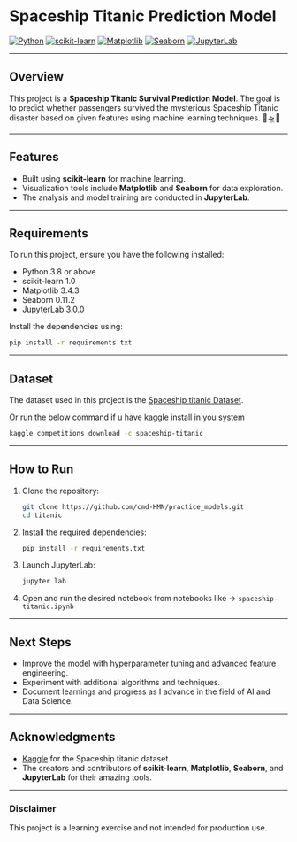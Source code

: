 # Spaceship Titanic Prediction Model

[![Python](https://img.shields.io/badge/Python-3.8%2B-blue)](https://www.python.org/)
[![scikit-learn](https://img.shields.io/badge/scikit--learn-1.0-orange)](https://scikit-learn.org/)
[![Matplotlib](https://img.shields.io/badge/Matplotlib-3.4.3-yellow)](https://matplotlib.org/)
[![Seaborn](https://img.shields.io/badge/Seaborn-0.11.2-blueviolet)](https://seaborn.pydata.org/)
[![JupyterLab](https://img.shields.io/badge/JupyterLab-3.0.0-green)](https://jupyter.org/)

---

## Overview

This project is a **Spaceship Titanic Survival Prediction Model**. The goal is to predict whether passengers survived the mysterious Spaceship Titanic disaster based on given features using machine learning techniques. 🚀🛸✨

---

## Features

- Built using **scikit-learn** for machine learning.
- Visualization tools include **Matplotlib** and **Seaborn** for data exploration.
- The analysis and model training are conducted in **JupyterLab**.

---

## Requirements

To run this project, ensure you have the following installed:

- Python 3.8 or above
- scikit-learn 1.0
- Matplotlib 3.4.3
- Seaborn 0.11.2
- JupyterLab 3.0.0

Install the dependencies using:

```bash
pip install -r requirements.txt
```

---

## Dataset

The dataset used in this project is the [Spaceship titanic Dataset](https://www.kaggle.com/c/spaceship-titanic).

Or run the below command if u have kaggle install in you system

```bash
kaggle competitions download -c spaceship-titanic
```

---

## How to Run

1. Clone the repository:

    ```bash
    git clone https://github.com/cmd-HMN/practice_models.git
    cd titanic
    ```

2. Install the required dependencies:

    ```bash
    pip install -r requirements.txt
    ```

3. Launch JupyterLab:

    ```bash
    jupyter lab
    ```

4. Open and run the desired notebook from notebooks like -> `spaceship-titanic.ipynb`

---

## Next Steps

- Improve the model with hyperparameter tuning and advanced feature engineering.
- Experiment with additional algorithms and techniques.
- Document learnings and progress as I advance in the field of AI and Data Science.

---

## Acknowledgments 

- [Kaggle](https://www.kaggle.com/) for the Spaceship titanic dataset.
- The creators and contributors of **scikit-learn**, **Matplotlib**, **Seaborn**, and **JupyterLab** for their amazing tools.

---

### Disclaimer
This project is a learning exercise and not intended for production use.

